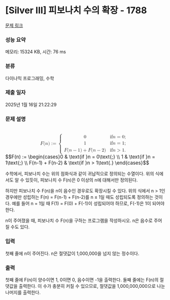 # [Silver III] 피보나치 수의 확장 - 1788 

[문제 링크](https://www.acmicpc.net/problem/1788) 

### 성능 요약

메모리: 15324 KB, 시간: 76 ms

### 분류

다이나믹 프로그래밍, 수학

### 제출 일자

2025년 1월 16일 21:22:29

### 문제 설명

<p><mjx-container class="MathJax" jax="CHTML" display="true" style="font-size: 109%; position: relative;"> <mjx-math display="true" class="MJX-TEX" aria-hidden="true" style="margin-left: 0px; margin-right: 0px;"><mjx-mi class="mjx-i"><mjx-c class="mjx-c1D439 TEX-I"></mjx-c></mjx-mi><mjx-mo class="mjx-n"><mjx-c class="mjx-c28"></mjx-c></mjx-mo><mjx-mi class="mjx-i"><mjx-c class="mjx-c1D45B TEX-I"></mjx-c></mjx-mi><mjx-mo class="mjx-n"><mjx-c class="mjx-c29"></mjx-c></mjx-mo><mjx-mo class="mjx-n" space="4"><mjx-c class="mjx-c3A"></mjx-c><mjx-c class="mjx-c3D"></mjx-c></mjx-mo><mjx-mrow space="4"><mjx-mo class="mjx-n"><mjx-stretchy-v class="mjx-c7B" style="height: 3.4em; vertical-align: -1.45em;"><mjx-beg><mjx-c></mjx-c></mjx-beg><mjx-ext><mjx-c></mjx-c></mjx-ext><mjx-mid><mjx-c></mjx-c></mjx-mid><mjx-ext><mjx-c></mjx-c></mjx-ext><mjx-end><mjx-c></mjx-c></mjx-end><mjx-mark></mjx-mark></mjx-stretchy-v></mjx-mo><mjx-mtable style="min-width: 13.467em;"><mjx-table><mjx-itable><mjx-mtr><mjx-mtd style="text-align: left; padding-right: 0.5em; padding-bottom: 0.1em;"><mjx-mn class="mjx-n"><mjx-c class="mjx-c30"></mjx-c></mjx-mn><mjx-tstrut></mjx-tstrut></mjx-mtd><mjx-mtd style="text-align: left; padding-left: 0.5em; padding-bottom: 0.1em;"><mjx-mtext class="mjx-n"><mjx-c class="mjx-c69"></mjx-c><mjx-c class="mjx-c66"></mjx-c><mjx-c class="mjx-cA0"></mjx-c></mjx-mtext><mjx-mi class="mjx-i"><mjx-c class="mjx-c1D45B TEX-I"></mjx-c></mjx-mi><mjx-mo class="mjx-n" space="4"><mjx-c class="mjx-c3D"></mjx-c></mjx-mo><mjx-mn class="mjx-n" space="4"><mjx-c class="mjx-c30"></mjx-c></mjx-mn><mjx-mtext class="mjx-n"><mjx-c class="mjx-c3B"></mjx-c></mjx-mtext><mjx-tstrut></mjx-tstrut></mjx-mtd></mjx-mtr><mjx-mtr><mjx-mtd style="text-align: left; padding-right: 0.5em; padding-top: 0.1em; padding-bottom: 0.1em;"><mjx-mn class="mjx-n"><mjx-c class="mjx-c31"></mjx-c></mjx-mn><mjx-tstrut></mjx-tstrut></mjx-mtd><mjx-mtd style="text-align: left; padding-left: 0.5em; padding-top: 0.1em; padding-bottom: 0.1em;"><mjx-mtext class="mjx-n"><mjx-c class="mjx-c69"></mjx-c><mjx-c class="mjx-c66"></mjx-c><mjx-c class="mjx-cA0"></mjx-c></mjx-mtext><mjx-mi class="mjx-i"><mjx-c class="mjx-c1D45B TEX-I"></mjx-c></mjx-mi><mjx-mo class="mjx-n" space="4"><mjx-c class="mjx-c3D"></mjx-c></mjx-mo><mjx-mn class="mjx-n" space="4"><mjx-c class="mjx-c31"></mjx-c></mjx-mn><mjx-mtext class="mjx-n"><mjx-c class="mjx-c3B"></mjx-c></mjx-mtext><mjx-tstrut></mjx-tstrut></mjx-mtd></mjx-mtr><mjx-mtr><mjx-mtd style="text-align: left; padding-right: 0.5em; padding-top: 0.1em;"><mjx-mi class="mjx-i"><mjx-c class="mjx-c1D439 TEX-I"></mjx-c></mjx-mi><mjx-mo class="mjx-n"><mjx-c class="mjx-c28"></mjx-c></mjx-mo><mjx-mi class="mjx-i"><mjx-c class="mjx-c1D45B TEX-I"></mjx-c></mjx-mi><mjx-mo class="mjx-n" space="3"><mjx-c class="mjx-c2212"></mjx-c></mjx-mo><mjx-mn class="mjx-n" space="3"><mjx-c class="mjx-c31"></mjx-c></mjx-mn><mjx-mo class="mjx-n"><mjx-c class="mjx-c29"></mjx-c></mjx-mo><mjx-mo class="mjx-n" space="3"><mjx-c class="mjx-c2B"></mjx-c></mjx-mo><mjx-mi class="mjx-i" space="3"><mjx-c class="mjx-c1D439 TEX-I"></mjx-c></mjx-mi><mjx-mo class="mjx-n"><mjx-c class="mjx-c28"></mjx-c></mjx-mo><mjx-mi class="mjx-i"><mjx-c class="mjx-c1D45B TEX-I"></mjx-c></mjx-mi><mjx-mo class="mjx-n" space="3"><mjx-c class="mjx-c2212"></mjx-c></mjx-mo><mjx-mn class="mjx-n" space="3"><mjx-c class="mjx-c32"></mjx-c></mjx-mn><mjx-mo class="mjx-n"><mjx-c class="mjx-c29"></mjx-c></mjx-mo><mjx-tstrut></mjx-tstrut></mjx-mtd><mjx-mtd style="text-align: left; padding-left: 0.5em; padding-top: 0.1em;"><mjx-mtext class="mjx-n"><mjx-c class="mjx-c69"></mjx-c><mjx-c class="mjx-c66"></mjx-c><mjx-c class="mjx-cA0"></mjx-c></mjx-mtext><mjx-mi class="mjx-i"><mjx-c class="mjx-c1D45B TEX-I"></mjx-c></mjx-mi><mjx-mo class="mjx-n" space="4"><mjx-c class="mjx-c3E"></mjx-c></mjx-mo><mjx-mn class="mjx-n" space="4"><mjx-c class="mjx-c31"></mjx-c></mjx-mn><mjx-mtext class="mjx-n"><mjx-c class="mjx-c2E"></mjx-c></mjx-mtext><mjx-tstrut></mjx-tstrut></mjx-mtd></mjx-mtr></mjx-itable></mjx-table></mjx-mtable><mjx-mo class="mjx-n" style="vertical-align: 0.25em;"></mjx-mo></mjx-mrow></mjx-math><mjx-assistive-mml unselectable="on" display="block"><math xmlns="http://www.w3.org/1998/Math/MathML" display="block"><mi>F</mi><mo stretchy="false">(</mo><mi>n</mi><mo stretchy="false">)</mo><mo>:=</mo><mrow data-mjx-texclass="INNER"><mo data-mjx-texclass="OPEN">{</mo><mtable columnalign="left left" columnspacing="1em" rowspacing=".2em"><mtr><mtd><mn>0</mn></mtd><mtd><mtext>if </mtext><mi>n</mi><mo>=</mo><mn>0</mn><mtext>;</mtext></mtd></mtr><mtr><mtd><mn>1</mn></mtd><mtd><mtext>if </mtext><mi>n</mi><mo>=</mo><mn>1</mn><mtext>;</mtext></mtd></mtr><mtr><mtd><mi>F</mi><mo stretchy="false">(</mo><mi>n</mi><mo>−</mo><mn>1</mn><mo stretchy="false">)</mo><mo>+</mo><mi>F</mi><mo stretchy="false">(</mo><mi>n</mi><mo>−</mo><mn>2</mn><mo stretchy="false">)</mo></mtd><mtd><mtext>if </mtext><mi>n</mi><mo>></mo><mn>1</mn><mtext>.</mtext></mtd></mtr></mtable><mo data-mjx-texclass="CLOSE" fence="true" stretchy="true" symmetric="true"></mo></mrow></math></mjx-assistive-mml><span aria-hidden="true" class="no-mathjax mjx-copytext">$$F(n) := \begin{cases}0 & \text{if }n = 0\text{;} \\ 1 & \text{if }n = 1\text{;} \\ F(n-1) + F(n-2) & \text{if }n > 1\text{.} \end{cases}$$</span> </mjx-container></p>

<p>수학에서, 피보나치 수는 위의 점화식과 같이 귀납적으로 정의되는 수열이다. 위의 식에서도 알 수 있듯이, 피보나치 수 F(n)은 0 이상의 n에 대해서만 정의된다.</p>

<p>하지만 피보나치 수 F(n)을 n이 음수인 경우로도 확장시킬 수 있다. 위의 식에서 n > 1인 경우에만 성립하는 F(n) = F(n-1) + F(n-2)를 n ≤ 1일 때도 성립되도록 정의하는 것이다. 예를 들어 n = 1일 때 F(1) = F(0) + F(-1)이 성립되어야 하므로, F(-1)은 1이 되어야 한다.</p>

<p>n이 주어졌을 때, 피보나치 수 F(n)을 구하는 프로그램을 작성하시오. n은 음수로 주어질 수도 있다.</p>

### 입력 

 <p>첫째 줄에 n이 주어진다. n은 절댓값이 1,000,000을 넘지 않는 정수이다.</p>

### 출력 

 <p>첫째 줄에 F(n)이 양수이면 1, 0이면 0, 음수이면 -1을 출력한다. 둘째 줄에는 F(n)의 절댓값을 출력한다. 이 수가 충분히 커질 수 있으므로, 절댓값을 1,000,000,000으로 나눈 나머지를 출력한다.</p>

